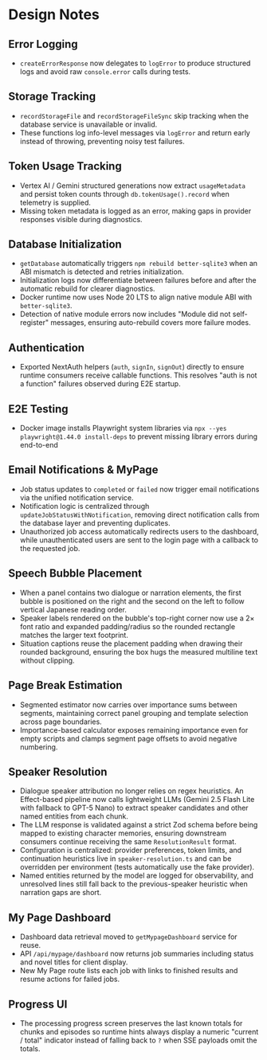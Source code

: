 # Design Notes

## Error Logging

- `createErrorResponse` now delegates to `logError` to produce structured logs and avoid raw `console.error` calls during tests.

## Storage Tracking

- `recordStorageFile` and `recordStorageFileSync` skip tracking when the database service is unavailable or invalid.
- These functions log info-level messages via `logError` and return early instead of throwing, preventing noisy test failures.

## Token Usage Tracking

- Vertex AI / Gemini structured generations now extract `usageMetadata` and persist token counts through `db.tokenUsage().record` when telemetry is supplied.
- Missing token metadata is logged as an error, making gaps in provider responses visible during diagnostics.

## Database Initialization

- `getDatabase` automatically triggers `npm rebuild better-sqlite3` when an ABI mismatch is detected and retries initialization.
- Initialization logs now differentiate between failures before and after the automatic rebuild for clearer diagnostics.
- Docker runtime now uses Node 20 LTS to align native module ABI with `better-sqlite3`.
- Detection of native module errors now includes "Module did not self-register" messages, ensuring auto-rebuild covers more failure modes.


## Authentication

- Exported NextAuth helpers (`auth`, `signIn`, `signOut`) directly to ensure runtime consumers receive callable functions. This resolves "auth is not a function" failures observed during E2E startup.

## E2E Testing

- Docker image installs Playwright system libraries via `npx --yes playwright@1.44.0 install-deps` to prevent missing library errors during end-to-end 
## Email Notifications & MyPage

- Job status updates to `completed` or `failed` now trigger email notifications via the unified notification service.
- Notification logic is centralized through `updateJobStatusWithNotification`, removing direct notification calls from the database layer and preventing duplicates.
- Unauthorized job access automatically redirects users to the dashboard, while unauthenticated users are sent to the login page with a callback to the requested job.

## Speech Bubble Placement

- When a panel contains two dialogue or narration elements, the first bubble is positioned on the right and the second on the left to follow vertical Japanese reading order.
- Speaker labels rendered on the bubble's top-right corner now use a 2× font ratio and expanded padding/radius so the rounded rectangle matches the larger text footprint.
- Situation captions reuse the placement padding when drawing their rounded background, ensuring the box hugs the measured multiline text without clipping.

## Page Break Estimation

- Segmented estimator now carries over importance sums between segments, maintaining correct panel grouping and template selection across page boundaries.
- Importance-based calculator exposes remaining importance even for empty scripts and clamps segment page offsets to avoid negative numbering.


## Speaker Resolution

- Dialogue speaker attribution no longer relies on regex heuristics. An Effect-based pipeline now calls lightweight LLMs (Gemini 2.5 Flash Lite with fallback to GPT-5 Nano) to extract speaker candidates and other named entities from each chunk.
- The LLM response is validated against a strict Zod schema before being mapped to existing character memories, ensuring downstream consumers continue receiving the same `ResolutionResult` format.
- Configuration is centralized: provider preferences, token limits, and continuation heuristics live in `speaker-resolution.ts` and can be overridden per environment (tests automatically use the fake provider).
- Named entities returned by the model are logged for observability, and unresolved lines still fall back to the previous-speaker heuristic when narration gaps are short.


## My Page Dashboard

- Dashboard data retrieval moved to `getMypageDashboard` service for reuse.
- API `/api/mypage/dashboard` now returns job summaries including status and novel titles for client display.
- New My Page route lists each job with links to finished results and resume actions for failed jobs.

## Progress UI

- The processing progress screen preserves the last known totals for chunks and episodes so runtime hints always display a
  numeric "current / total" indicator instead of falling back to `?` when SSE payloads omit the totals.

